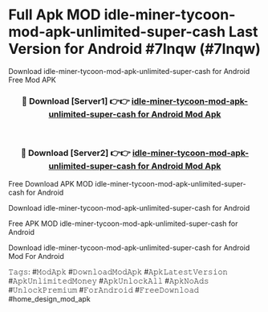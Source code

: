 # Full Apk MOD idle-miner-tycoon-mod-apk-unlimited-super-cash Last Version for Android #7lnqw (#7lnqw)
Download idle-miner-tycoon-mod-apk-unlimited-super-cash for Android Free Mod APK

<div align="center">
<h3>🔴 Download [Server1] 👉👉 <a href="https://apps.libra.edu.pl?title=idle-miner-tycoon-mod-apk-unlimited-super-cash&ref=18F">idle-miner-tycoon-mod-apk-unlimited-super-cash for Android Mod Apk</a></h3><br>

<h3>🔴 Download [Server2] 👉👉 <a href="https://apps.libra.edu.pl?title=idle-miner-tycoon-mod-apk-unlimited-super-cash&ref=18F">idle-miner-tycoon-mod-apk-unlimited-super-cash for Android Mod Apk</a></h3>
</div>


Free Download APK MOD idle-miner-tycoon-mod-apk-unlimited-super-cash for Android

Download idle-miner-tycoon-mod-apk-unlimited-super-cash for Android 

Free APK MOD idle-miner-tycoon-mod-apk-unlimited-super-cash for Android 

Download idle-miner-tycoon-mod-apk-unlimited-super-cash for Android Mod For Android

𝚃𝚊𝚐𝚜: #𝙼𝚘𝚍𝙰𝚙𝚔 #𝙳𝚘𝚠𝚗𝚕𝚘𝚊𝚍𝙼𝚘𝚍𝙰𝚙𝚔 #𝙰𝚙𝚔𝙻𝚊𝚝𝚎𝚜𝚝𝚅𝚎𝚛𝚜𝚒𝚘𝚗 #𝙰𝚙𝚔𝚄𝚗𝚕𝚒𝚖𝚒𝚝𝚎𝚍𝙼𝚘𝚗𝚎𝚢 #𝙰𝚙𝚔𝚄𝚗𝚕𝚘𝚌𝚔𝙰𝚕𝚕 #𝙰𝚙𝚔𝙽𝚘𝙰𝚍𝚜 #𝚄𝚗𝚕𝚘𝚌𝚔𝙿𝚛𝚎𝚖𝚒𝚞𝚖 #𝙵𝚘𝚛𝙰𝚗𝚍𝚛𝚘𝚒𝚍 #𝙵𝚛𝚎𝚎𝙳𝚘𝚠𝚗𝚕𝚘𝚊𝚍 #home_design_mod_apk